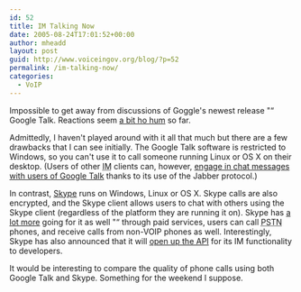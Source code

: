 ```yaml
---
id: 52
title: IM Talking Now
date: 2005-08-24T17:01:52+00:00
author: mheadd
layout: post
guid: http://www.voiceingov.org/blog/?p=52
permalink: /im-talking-now/
categories:
  - VoIP
---
```

Impossible to get away from discussions of Goggle's newest release "“ Google Talk. Reactions seem [a bit ho hum](http://news.com.com/Google+IM+almost+gets+the+message%2C+users+say/2100-1032_3-5842511.html?tag=nefd.lede) so far.

Admittedly, I haven't played around with it all that much but there are a few drawbacks that I can see initially. The Google Talk software is restricted to Windows, so you can't use it to call someone running Linux or OS X on their desktop. (Users of other <acronym title="Instant Messaging">IM</acronym> clients can, however, [engage in chat messages with users of Google Talk](http://www.google.com/talk/otherclients.html) thanks to its use of the Jabber protocol.)

In contrast, [Skype](http://www.skype.com/download/) runs on Windows, Linux or OS X. Skype calls are also encrypted, and the Skype client allows users to chat with others using the Skype client (regardless of the platform they are running it on). Skype has [a lot more](http://www.skype.com/products/) going for it as well "“ through paid services, users can call <acronym title="Publicly Switched Telephone Network">PSTN</acronym> phones, and receive calls from non-VOIP phones as well. Interestingly, Skype has also announced that it will [open up the API](http://www.theregister.com/2005/08/24/skype_apifest/) for its IM functionality to developers.

It would be interesting to compare the quality of phone calls using both Google Talk and Skype. Something for the weekend I suppose.